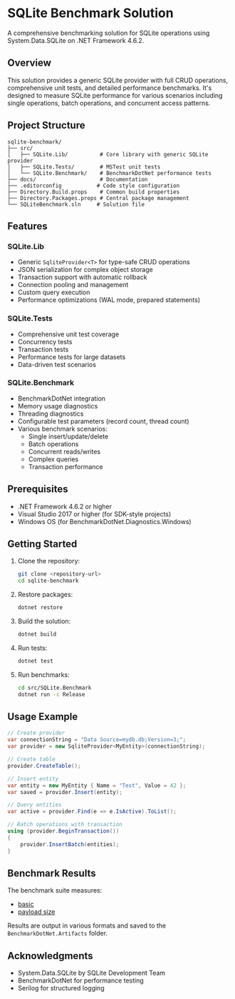 # SQLite Benchmark Solution

A comprehensive benchmarking solution for SQLite operations using System.Data.SQLite on .NET Framework 4.6.2.

## Overview

This solution provides a generic SQLite provider with full CRUD operations, comprehensive unit tests, and detailed performance benchmarks. It's designed to measure SQLite performance for various scenarios including single operations, batch operations, and concurrent access patterns.

## Project Structure

```
sqlite-benchmark/
├── src/
│   ├── SQLite.Lib/          # Core library with generic SQLite provider
│   ├── SQLite.Tests/        # MSTest unit tests
│   └── SQLite.Benchmark/    # BenchmarkDotNet performance tests
├── docs/                    # Documentation
├── .editorconfig           # Code style configuration
├── Directory.Build.props    # Common build properties
├── Directory.Packages.props # Central package management
└── SQLiteBenchmark.sln     # Solution file
```

## Features

### SQLite.Lib
- Generic `SqliteProvider<T>` for type-safe CRUD operations
- JSON serialization for complex object storage
- Transaction support with automatic rollback
- Connection pooling and management
- Custom query execution
- Performance optimizations (WAL mode, prepared statements)

### SQLite.Tests
- Comprehensive unit test coverage
- Concurrency tests
- Transaction tests
- Performance tests for large datasets
- Data-driven test scenarios

### SQLite.Benchmark
- BenchmarkDotNet integration
- Memory usage diagnostics
- Threading diagnostics
- Configurable test parameters (record count, thread count)
- Various benchmark scenarios:
  - Single insert/update/delete
  - Batch operations
  - Concurrent reads/writes
  - Complex queries
  - Transaction performance

## Prerequisites

- .NET Framework 4.6.2 or higher
- Visual Studio 2017 or higher (for SDK-style projects)
- Windows OS (for BenchmarkDotNet.Diagnostics.Windows)

## Getting Started

1. Clone the repository:
   ```bash
   git clone <repository-url>
   cd sqlite-benchmark
   ```

2. Restore packages:
   ```bash
   dotnet restore
   ```

3. Build the solution:
   ```bash
   dotnet build
   ```

4. Run tests:
   ```bash
   dotnet test
   ```

5. Run benchmarks:
   ```bash
   cd src/SQLite.Benchmark
   dotnet run -c Release
   ```

## Usage Example

```csharp
// Create provider
var connectionString = "Data Source=mydb.db;Version=3;";
var provider = new SqliteProvider<MyEntity>(connectionString);

// Create table
provider.CreateTable();

// Insert entity
var entity = new MyEntity { Name = "Test", Value = 42 };
var saved = provider.Insert(entity);

// Query entities
var active = provider.Find(e => e.IsActive).ToList();

// Batch operations with transaction
using (provider.BeginTransaction())
{
    provider.InsertBatch(entities);
}
```

## Benchmark Results

The benchmark suite measures:
- [basic](https://raw.githack.com/smartpcr/sqlite-benchmark/main/docs/benchmark-results/SQLite.Benchmark.PayloadSize.Report.html)
- [payload size](https://raw.githack.com/smartpcr/sqlite-benchmark/main/docs/benchmark-results/SQLite.Benchmark.PayloadSize.html)


Results are output in various formats and saved to the `BenchmarkDotNet.Artifacts` folder.


## Acknowledgments

- System.Data.SQLite by SQLite Development Team
- BenchmarkDotNet for performance testing
- Serilog for structured logging

